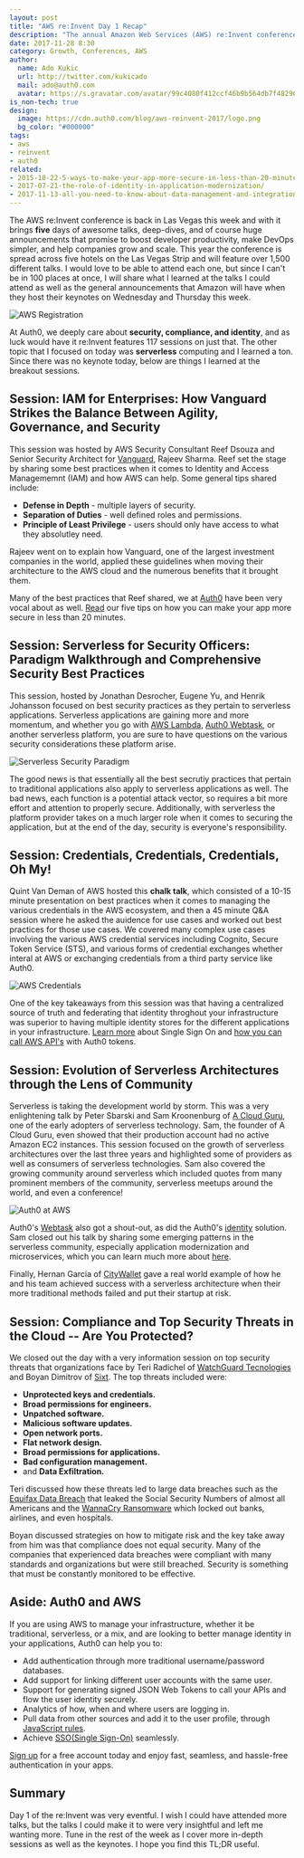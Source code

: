```yaml
---
layout: post
title: "AWS re:Invent Day 1 Recap"
description: "The annual Amazon Web Services (AWS) re:Invent conference kicks off this week. Here's a TL;DR of all the big announcements as well as our observations and things we learned."
date: 2017-11-28 8:30
category: Growth, Conferences, AWS
author:
  name: Ado Kukic
  url: http://twitter.com/kukicado
  mail: ado@auth0.com
  avatar: https://s.gravatar.com/avatar/99c4080f412ccf46b9b564db7f482907?s=200
is_non-tech: true
design:
  image: https://cdn.auth0.com/blog/aws-reinvent-2017/logo.png
  bg_color: "#000000"
tags:
- aws
- reinvent
- auth0
related:
- 2015-10-22-5-ways-to-make-your-app-more-secure-in-less-than-20-minutes
- 2017-07-21-the-role-of-identity-in-application-modernization/
- 2017-11-13-all-you-need-to-know-about-data-management-and-integration
---
```


The AWS re:Invent conference is back in Las Vegas this week and with it brings **five** days of awesome talks, deep-dives, and of course huge announcements that promise to boost developer productivity, make DevOps simpler, and help companies grow and scale. This year the conference is spread across five hotels on the Las Vegas Strip and will feature over 1,500 different talks. I would love to be able to attend each one, but since I can't be in 100 places at once, I will share what I learned at the talks I could attend as well as the general announcements that Amazon will have when they host their keynotes on Wednesday and Thursday this week.

![AWS Registration](https://cdn.auth0.com/blog/aws-reinvent-2017/registration.jpg)

At Auth0, we deeply care about **security, compliance, and identity**, and as luck would have it re:Invent features 117 sessions on just that. The other topic that I focused on today was **serverless** computing and I learned a ton. Since there was no keynote today, below are things I learned at the breakout sessions.

## Session: IAM for Enterprises: How Vanguard Strikes the Balance Between Agility, Governance, and Security

This session was hosted by AWS Security Consultant Reef Dsouza and Senior Security Architect for [Vanguard](https://investor.vanguard.com/corporate-portal/), Rajeev Sharma. Reef set the stage by sharing some best practices when it comes to Identity and Access Managememnt (IAM) and how AWS can help. Some general tips shared include:

* **Defense in Depth** - multiple layers of security.
* **Separation of Duties** - well defined roles and permissions.
* **Principle of Least Privilege** - users should only have access to what they absolutley need.

Rajeev went on to explain how Vanguard, one of the largest investment companies in the world, applied these guidelines when moving their architecture to the AWS cloud and the numerous benefits that it brought them. 

Many of the best practices that Reef shared, we at [Auth0](https://auth0.com) have been very vocal about as well. [Read](https://auth0.com/blog/5-ways-to-make-your-app-more-secure-in-less-than-20-minutes/) our five tips on how you can make your app more secure in less than 20 minutes.  

## Session: Serverless for Security Officers: Paradigm Walkthrough and Comprehensive Security Best Practices

This session, hosted by Jonathan Desrocher, Eugene Yu, and Henrik Johansson focused on best security practices as they pertain to serverless applications. Serverless applications are gaining more and more momentum, and whether you go with [AWS Lambda](https://aws.amazon.com/lambda/), [Auth0 Webtask](https://webtask.io), or another serverless platform, you are sure to have questions on the various security considerations these platform arise.

![Serverless Security Paradigm](https://cdn.auth0.com/blog/aws-reinvent-2017/security.jpg)

The good news is that essentially all the best secrutiy practices that pertain to traditional applications also apply to serverless applications as well. The bad news, each function is a potential attack vector, so requires a bit more effort and attention to properly secure. Additionally, with serverless the platform provider takes on a much larger role when it comes to securing the application, but at the end of the day, security is everyone's responsibility.

## Session: Credentials, Credentials, Credentials, Oh My!

Quint Van Deman of AWS hosted this **chalk talk**, which consisted of a 10-15 minute presentation on best practices when it comes to managing the various credentials in the AWS ecosystem, and then a 45 minute Q&A session where he asked the auidence for use cases and worked out best practices for those use cases. We covered many complex use cases involving the various AWS credential services including Cognito, Secure Token Service (STS), and various forms of credential exchanges whether interal at AWS or exchanging credentials from a third party service like Auth0.

![AWS Credentials](https://cdn.auth0.com/blog/aws-reinvent-2017/credentials.jpg)

One of the key takeaways from this session was that having a centralized source of truth and federating that identity throghout your infrastructure was superior to having multiple identity stores for the different applications in your infrastructure. [Learn more](https://auth0.com/blog/what-is-and-how-does-single-sign-on-work/) about Single Sign On and [how you can call AWS API's](https://auth0.com/docs/integrations/aws) with Auth0 tokens.

## Session: Evolution of Serverless Architectures through the Lens of Community

Serverless is taking the development world by storm. This was a very enlightening talk by Peter Sbarski and Sam Kroonenburg of [A Cloud Guru](https://acloud.guru/), one of the early adopters of serverless technology. Sam, the founder of A Cloud Guru, even showed that their production account had no active Amazon EC2 instances. This session focused on the growth of serverless architectures over the last three years and highlighted some of providers as well as consumers of serverless technologies. Sam also covered the growing community around serverless which included quotes from many prominent members of the community, serverless meetups around the world, and even a conference!

![Auth0 at AWS](https://cdn.auth0.com/blog/aws-reinvent-2017/auth0.png)

Auth0's [Webtask](https://webtask.io) also got a shout-out, as did the Auth0's [identity](https://auth0.com) solution. Sam closed out his talk by sharing some emerging patterns in the serverless community, especially application modernization and microservices, which you can learn much more about [here](https://auth0.com/blog/getting-a-competitive-edge-with-a-microservices-based-architecture/).

Finally, Hernan Garcia of [CityWallet](https://www.citywallet.net/) gave a real world example of how he and his team achieved success with a serverless architecture when their more traditional methods failed and put their startup at risk.

## Session: Compliance and Top Security Threats in the Cloud -- Are You Protected?

We closed out the day with a very information session on top security threats that organizations face by Teri Radichel of [WatchGuard Tecnologies](https://www.watchguard.com/) and Boyan Dimitrov of [Sixt](https://www.sixt.com/). The top threats included were:

* **Unprotected keys and credentials.**
* **Broad permissions for engineers.**
* **Unpatched software.**
* **Malicious software updates.**
* **Open network ports.**
* **Flat network design.**
* **Broad permissions for applications.**
* **Bad configuration management.**
* and **Data Exfiltration.**

Teri discussed how these threats led to large data breaches such as the [Equifax Data Breach](https://auth0.com/blog/equifax-data-breach/) that leaked the Social Security Numbers of almost all Americans and the [WannaCry Ransomware](https://auth0.com/blog/a-massive-ransomware-attack-targets-organizations-around-the-globe/) which locked out banks, airlines, and even hospitals. 

Boyan discussed strategies on how to mitigate risk and the key take away from him was that compliance does not equal security. Many of the companies that experienced data breaches were compliant with many standards and organizations but were still breached. Security is something that must be constantly monitored to be effective.

## Aside: Auth0 and AWS

If you are using AWS to manage your infrastructure, whether it be traditional, serverless, or a mix, and are looking to better manage identity in your applications, Auth0 can help you to:

* Add authentication through more traditional username/password databases.
* Add support for linking different user accounts with the same user.
* Support for generating signed JSON Web Tokens to call your APIs and flow the user identity securely.
* Analytics of how, when and where users are logging in.
* Pull data from other sources and add it to the user profile, through [JavaScript rules](https://docs.auth0.com/rules).
* Achieve [SSO(Single Sign-On)](https://auth0.com/docs/sso) seamlessly.

[Sign up](javascript:signup\(\)) for a free account today and enjoy fast, seamless, and hassle-free authentication in your apps.

## Summary

Day 1 of the re:Invent was very eventful. I wish I could have attended more talks, but the talks I could make it to were very insightful and left me wanting more. Tune in the rest of the week as I cover more in-depth sessions as well as the keynotes. I hope you find this TL;DR useful.